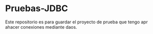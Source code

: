 # Pruebas-JDBC
Este repositorio es para guardar el proyecto de prueba que tengo apr ahacer conexiones mediante daos.
